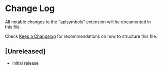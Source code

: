 # Change Log

All notable changes to the "aplsymbols" extension will be documented in this file.

Check [Keep a Changelog](http://keepachangelog.com/) for recommendations on how to structure this file.

## [Unreleased]

- Initial release